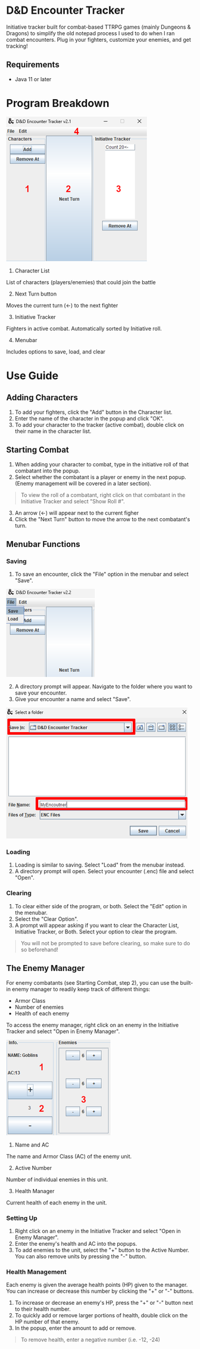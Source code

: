 # D&D Encounter Tracker
Initiative tracker built for combat-based TTRPG games (mainly Dungeons & Dragons) to simplify the old notepad process I used to do when I ran combat encounters.
Plug in your fighters, customize your enemies, and get tracking!

## Requirements
* Java 11 or later

# Program Breakdown
![Frame Diagram](doc_images/FrameDiagram.png)
1. Character List

List of characters (players/enemies) that could join the battle

2. Next Turn button

Moves the current turn (<-) to the next fighter

3. Initiative Tracker

Fighters in active combat. Automatically sorted by Initiative roll.

4. Menubar

Includes options to save, load, and clear

# Use Guide
## Adding Characters
1. To add your fighters, click the "Add" button in the Character list.
2. Enter the name of the character in the popup and click "OK".
3. To add your character to the tracker (active combat), double click on their name in the character list.

## Starting Combat
1. When adding your character to combat, type in the initiative roll of that combatant into the popup.
2. Select whether the combatant is a player or enemy in the next popup. (Enemy management will be covered in a later section).

>To view the roll of a combatant, right click on that combatant in the Initiative Tracker and select "Show Roll #".

3. An arrow (←) will appear next to the current figher
4. Click the "Next Turn" button to move the arrow to the next combatant's turn.

## Menubar Functions
### Saving
1. To save an encounter, click the "File" option in the menubar and select "Save".

![Save Dialog](doc_images/SaveDialogue.png)

2. A directory prompt will appear. Navigate to the folder where you want to save your encounter.
3. Give your encounter a name and select "Save".

![Save Window](doc_images/SaveWindow.png)

### Loading
1. Loading is similar to saving. Select "Load" from the menubar instead.
2. A directory prompt will open. Select your encounter (.enc) file and select "Open".

### Clearing
1. To clear either side of the program, or both. Select the "Edit" option in the menubar.
2. Select the "Clear Option".
3. A prompt will appear asking if you want to clear the Character List, Initiative Tracker, or Both. Select your option to clear the program.
> You will not be prompted to save before clearing, so make sure to do so beforehand!

## The Enemy Manager
For enemy combatants (see Starting Combat, step 2), you can use the built-in enemy manager to readily keep track of different things:

* Armor Class
* Number of enemies
* Health of each enemy

To access the enemy manager, right click on an enemy in the Initiative Tracker and select "Open in Enemy Manager".

![Enemy Window](doc_images/EnemyManager.png)

1. Name and AC

The name and Armor Class (AC) of the enemy unit.

2. Active Number

Number of individual enemies in this unit.

3. Health Manager

Current health of each enemy in the unit.

### Setting Up
1. Right click on an enemy in the Initiative Tracker and select "Open in Enemy Manager".
2. Enter the enemy's health and AC into the popups.
3. To add enemies to the unit, select the "+" button to the Active Number. You can also remove units by pressing the "-" button.

### Health Management
Each enemy is given the average health points (HP) given to the manager. You can increase or decrease this number by clicking the "+" or "-" buttons.
1. To increase or decrease an enemy's HP, press the "+" or "-" button next to their health number.
2. To quickly add or remove larger portions of health, double click on the HP number of that enemy.
3. In the popup, enter the amount to add or remove.
> To remove health, enter a negative number (i.e. -12, -24)